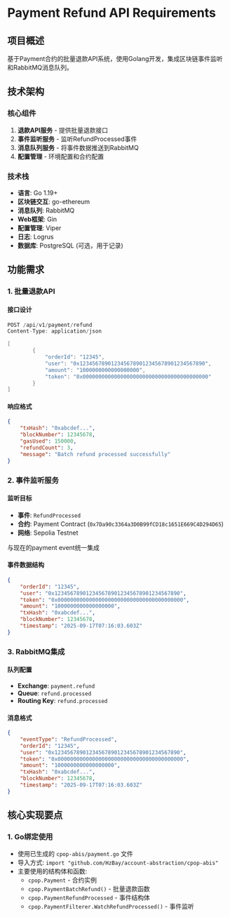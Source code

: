 # Payment Refund API Requirements

## 项目概述

基于Payment合约的批量退款API系统，使用Golang开发，集成区块链事件监听和RabbitMQ消息队列。

## 技术架构

### 核心组件
1. **退款API服务** - 提供批量退款接口
2. **事件监听服务** - 监听RefundProcessed事件
3. **消息队列服务** - 将事件数据推送到RabbitMQ
4. **配置管理** - 环境配置和合约配置

### 技术栈
- **语言**: Go 1.19+
- **区块链交互**: go-ethereum
- **消息队列**: RabbitMQ
- **Web框架**: Gin
- **配置管理**: Viper
- **日志**: Logrus
- **数据库**: PostgreSQL (可选，用于记录)

## 功能需求

### 1. 批量退款API

#### 接口设计
```go
POST /api/v1/payment/refund
Content-Type: application/json

[
        {
            "orderId": "12345",
            "user": "0x1234567890123456789012345678901234567890",
            "amount": "1000000000000000000",
            "token": "0x0000000000000000000000000000000000000000"
        }
]
```

#### 响应格式
```json
{
    "txHash": "0xabcdef...",
    "blockNumber": 12345678,
    "gasUsed": 150000,
    "refundCount": 3,
    "message": "Batch refund processed successfully"
}
```

### 2. 事件监听服务

#### 监听目标
- **事件**: `RefundProcessed`
- **合约**: Payment Contract (`0x7Da90c3364a3D0B99fCD18c1651E669C4D294D65`)
- **网络**: Sepolia Testnet

与现在的payment event统一集成

#### 事件数据结构
```json
{
    "orderId": "12345",
    "user": "0x1234567890123456789012345678901234567890",
    "token": "0x0000000000000000000000000000000000000000",
    "amount": "1000000000000000000",
    "txHash": "0xabcdef...",
    "blockNumber": 12345678,
    "timestamp": "2025-09-17T07:16:03.603Z"
}
```

### 3. RabbitMQ集成

#### 队列配置
- **Exchange**: `payment.refund`
- **Queue**: `refund.processed`
- **Routing Key**: `refund.processed`

#### 消息格式
```json
{
    "eventType": "RefundProcessed",
    "orderId": "12345",
    "user": "0x1234567890123456789012345678901234567890",
    "token": "0x0000000000000000000000000000000000000000",
    "amount": "1000000000000000000",
    "txHash": "0xabcdef...",
    "blockNumber": 12345678,
    "timestamp": "2025-09-17T07:16:03.603Z"
}
```

## 核心实现要点

### 1. Go绑定使用
- 使用已生成的 `cpop-abis/payment.go` 文件
- 导入方式: `import "github.com/HzBay/account-abstraction/cpop-abis"`
- 主要使用的结构体和函数:
  - `cpop.Payment` - 合约实例
  - `cpop.PaymentBatchRefund()` - 批量退款函数
  - `cpop.PaymentRefundProcessed` - 事件结构体
  - `cpop.PaymentFilterer.WatchRefundProcessed()` - 事件监听